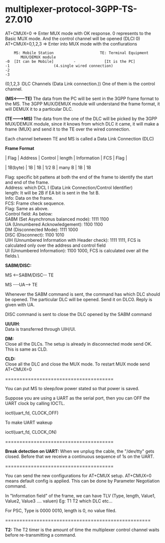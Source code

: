 # multiplexer-protocol-3GPP-TS-27.010

AT+CMUX=0         => Enter MUX mode with OK response. 0 represents to the Basic MUX mode. And the control channel will be opened (DLCI 0)
AT+CMUX=0,1,2,3   => Enter into MUX mode with the confiurations



        MS: Mobile Station                     TE: Terminal Equipment
           MUX/DEMUX module
    -0  [It can be Mobile]         -             [It is the PC]
    -1                    (4.single wired connection) 
    -2
    -3
(0,1,2,3 :DLC Channels (Data Link connection.)) One of them is the control channel.


**(MS<---TE)**
The data from the PC will be sent in the 3GPP frame format to the MS. The 3GPP MUX/DEMUX module will understand the frame format, it will DEMUX it to a
particular DLC.

**(TE--->MS)**
The data from the one of the DLC will be picked by the 3GPP MUX/DEMUX module, since it knows from which DLC it came, it will make a frame (MUX) and send it to the TE over the wired connection.
    
Each channel between TE and MS is called a Data Link Connection (DLC)


**Frame Format**

| Flag | Address | Control | length | Information | FCS | Flag |

| 1B(byte) | 1B | 1B | 1/2 B | many B | 1B | 1B


Flag: specific bit pattens at both the end of the frame to identify the start and end of the frame.\
Address: which DCL I (Data Link Connection/Control Identifier)\
length: It will be 2B if EA bit is sent in the 1st B.\
Info: Data on the frame.\
FCS: Frame check sequence.\
Flag: Same as above.\
Control field: As below:\
SABM (Set Asynchronus balanced mode): 1111 1100\
UA (Unnumbered Acknowledgement): 1100 1100\
DM (Disconnected Mode): 1111 1000\
DISC (Disconnect): 1100 1010\
UIH (Unnumbered Information with Header check): 1111 1111, FCS is calculated only over the address and control field\
UI (Unnumbered Information): 1100 1000, FCS is calculated over all the fields.\

**SABM/DISC:**

MS <--SABM/DISC-- TE

MS ---UA-->  TE

Whenever the SABM command is sent, the command has which DLC should be opened. The particular DLC will be opened. 
Send it on DLC0. Reply is given with UA.

DISC command is sent to close the DLC opened by the SABM command

**UI/UIH**:\
Data is transferred through UIH/UI.

**DM:**\
Close all the DLCs. The setup is already in disconnected mode send OK.
This is same as CLD.

**CLD:**\
Close all the DLC and close the MUX mode. To restart MUX mode send AT+CMUX=0

======================================

You can put MS to sleep/low power stated so that power is saved.

Suppose you are using a UART as the serial port, then you can OFF the UART clock by calling IOCTL.

ioctl(uart_fd, CLOCK_OFF)

To make UART wakeup

ioctl(uart_fd, CLOCK_ON)

======================================

**Break detection on UART:**
When we unplug the cable, the "/dev/tty" gets closed. Before that we receive a continuous sequence of 1s on the UART.

======================================

You can send the new configurations for AT+CMUX setup. AT+CMUX=0 means default config is applied.
This can be done by Parameter Negotiation command.

In "Information field" of the frame, we can have TLV (Type, length, Value1, Value2, Value3 .... valuen)
Eg:                                                                    T1    T2       which DLC etc...


For PSC, Type is 0000 0010, length is 0, no value filed.

===================================================

**T2:**
The T2 timer is the amount of time the multiplexer control channel waits before re-transmitting a command.
